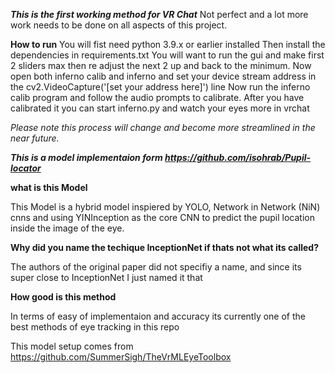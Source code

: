 ***This is the first working method for VR Chat***
Not perfect and a lot more work needs to be done on all aspects of this project.

**How to run**
You will fist need python 3.9.x or earlier installed
Then install the dependencies in requirements.txt
You will want to run the gui and make first 2 sliders max then re adjust the next 2 up and back to the minimum.
Now open both inferno calib and inferno and set your device stream address in the cv2.VideoCapture('[set your address here]') line
Now run the inferno calib program and follow the audio prompts to calibrate.
After you have calibrated it you can start inferno.py and watch your eyes more in vrchat

*Please note this process will change and become more streamlined in the near future.*



***This is a model implementaion form https://github.com/isohrab/Pupil-locator***

**what is this Model**

This Model is a hybrid model inspiered by YOLO, Network in Network (NiN) cnns and using YINInception as the core CNN to predict the pupil location inside the image of the eye.

**Why did you name the techique InceptionNet if thats not what its called?**

The authors of the original paper did not specifiy a name, and since its super close to InceptionNet I just named it that

**How good is this method**

In terms of easy of implementaion and accuracy its currently one of the best methods of eye tracking in this repo


This model setup comes from https://github.com/SummerSigh/TheVrMLEyeToolbox
